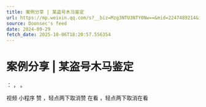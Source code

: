 ```yaml
---
title: 案例分享 | 某盗号木马鉴定
url: https://mp.weixin.qq.com/s?__biz=Mzg3NTU3NTY0Nw==&mid=2247489214&idx=1&sn=51edabd623d80c1c8ae417f9ae4d9e6a
source: Doonsec's feed
date: 2024-09-29
fetch_date: 2025-10-06T18:20:57.556354
---
```


# 案例分享 | 某盗号木马鉴定

：
，
。

视频
小程序
赞
，轻点两下取消赞
在看
，轻点两下取消在看